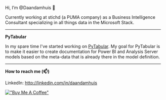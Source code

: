 Hi, I’m @Daandamhuis 👋

Currently working at stichd (a PUMA company) as a Business Intelligence Consultant specializing in all things data in the Microsoft Stack. 

---

**PyTabular**

In my spare time I've started working on [PyTabular](https://github.com/Curts0/PyTabular). My goal for PyTabular is to make it easier to create documentation for Power BI and Analysis Server models based on the meta-data that is already there in the model definition. 

---

**How to reach me (📫)**

LinkedIn: http://linkedin.com/in/daandamhuis

[!["Buy Me A Coffee"](https://www.buymeacoffee.com/assets/img/custom_images/orange_img.png)](https://www.buymeacoffee.com/daandamhuis)

<!---
Daandamhuis/Daandamhuis is a ✨ special ✨ repository because its `README.md` (this file) appears on your GitHub profile.
You can click the Preview link to take a look at your changes.
--->
